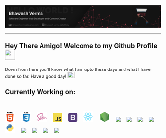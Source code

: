![image](./img.svg)

___
## **Hey There Amigo! Welcome to my Github Profile <img height="32" width="32" src="https://i.gifer.com/origin/ad/ad30deb034669aa15cfc3e9f472bc9cc_w200.webp">**

Down from here you'll know what I am upto these days and what I have done so far. Have a good day! <img height="20" width="23" src="https://i.gifer.com/origin/86/8645b63f87e9bd99939f1bef3acd4853_w200.webp">
<br>

## **Currently Working on:**

<br><br>
<img widht="32" height="32" src="https://raw.githubusercontent.com/github/explore/80688e429a7d4ef2fca1e82350fe8e3517d3494d/topics/html/html.png" />
&nbsp;&nbsp;&nbsp;&nbsp;<img widht="32" height="32" src="https://raw.githubusercontent.com/github/explore/80688e429a7d4ef2fca1e82350fe8e3517d3494d/topics/css/css.png" />
&nbsp;&nbsp;&nbsp;&nbsp;<img widht="32" height="32" src="https://raw.githubusercontent.com/github/explore/80688e429a7d4ef2fca1e82350fe8e3517d3494d/topics/sass/sass.png" />
&nbsp;&nbsp;&nbsp;&nbsp;<img widht="29" height="29" src="https://raw.githubusercontent.com/github/explore/80688e429a7d4ef2fca1e82350fe8e3517d3494d/topics/javascript/javascript.png" />
&nbsp;&nbsp;&nbsp;&nbsp;<img widht="29" height="29" src="https://raw.githubusercontent.com/github/explore/80688e429a7d4ef2fca1e82350fe8e3517d3494d/topics/bootstrap/bootstrap.png" />
&nbsp;&nbsp;&nbsp;&nbsp;<img widht="34" height="34" src="https://raw.githubusercontent.com/github/explore/80688e429a7d4ef2fca1e82350fe8e3517d3494d/topics/react/react.png" />
&nbsp;&nbsp;&nbsp;&nbsp;<img widht="32" height="32" src="https://raw.githubusercontent.com/github/explore/80688e429a7d4ef2fca1e82350fe8e3517d3494d/topics/nodejs/nodejs.png" />
&nbsp;&nbsp;&nbsp;&nbsp;<img widht="32" height="32" src="https://e7.pngegg.com/pngimages/46/626/png-clipart-c-logo-the-c-programming-language-computer-icons-computer-programming-source-code-programming-miscellaneous-template.png" />
&nbsp;&nbsp;&nbsp;&nbsp;<img widht="32" height="32" src="https://toppng.com/uploads/preview/9kib-354x415-unnamed-mongodb-logo-sv-11562860723mgempnmrq3.png" />
&nbsp;&nbsp;&nbsp;&nbsp;<img widht="32" height="32" src="https://e7.pngegg.com/pngimages/545/451/png-clipart-node-js-express-js-javascript-solution-stack-web-application-others-angle-text.png" />
&nbsp;&nbsp;&nbsp;&nbsp;<img widht="32" height="32" src="https://toppng.com/uploads/preview/django-python-logo-apress-the-definitive-guide-to-django-web-development-11562875828mqany5qert.png" />
&nbsp;&nbsp;&nbsp;&nbsp;<img widht="32" height="32" src="https://raw.githubusercontent.com/github/explore/80688e429a7d4ef2fca1e82350fe8e3517d3494d/topics/python/python.png" />
&nbsp;&nbsp;&nbsp;&nbsp;<img widht="32" height="32" src="https://banner2.cleanpng.com/20181122/krs/kisspng-java-programming-language-selenium-computer-softwa-july-2-16-halab-4-dev-5bf78387a7bb41.028192901542947719687.jpg" />
&nbsp;&nbsp;&nbsp;&nbsp;<img widht="32" height="32" src="https://img.favpng.com/15/0/4/figma-designer-computer-icons-material-design-png-favpng-4vfbjK0yXUHBqbYXq4ucm6uZs.jpg" />
&nbsp;&nbsp;&nbsp;&nbsp;<img widht="32" height="32" src="https://e7.pngegg.com/pngimages/637/970/png-clipart-mysql-enterprise-website-development-oracle-corporation-computer-programming-mysql-logo-blue-text.png" />
&nbsp;&nbsp;&nbsp;&nbsp;<img widht="32" height="32" src="https://png.pngtree.com/element_our/png/20181227/database-glyph-black-icon-png_291831.jpg" />

